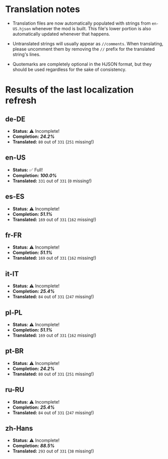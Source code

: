 # Translation notes
- Translation files are now automatically populated with strings from `en-US.hjson` whenever the mod is built. This file's lower portion is also automatically updated whenever that happens.

- Untranslated strings will usually appear as `//comments`. When translating, please uncomment them by removing the `//` prefix for the translated string's lines.

- Quotemarks are completely optional in the HJSON format, but they should be used regardless for the sake of consistency.

# Results of the last localization refresh

## de-DE
- **Status:** ⚠️ Incomplete!
- **Completion:** ***24.2%***
- **Translated:** `80` out of `331` (`251` missing!)

## en-US
- **Status:** ✅ Full!
- **Completion:** ***100.0%***
- **Translated:** `331` out of `331` (`0` missing!)

## es-ES
- **Status:** ⚠️ Incomplete!
- **Completion:** ***51.1%***
- **Translated:** `169` out of `331` (`162` missing!)

## fr-FR
- **Status:** ⚠️ Incomplete!
- **Completion:** ***51.1%***
- **Translated:** `169` out of `331` (`162` missing!)

## it-IT
- **Status:** ⚠️ Incomplete!
- **Completion:** ***25.4%***
- **Translated:** `84` out of `331` (`247` missing!)

## pl-PL
- **Status:** ⚠️ Incomplete!
- **Completion:** ***51.1%***
- **Translated:** `169` out of `331` (`162` missing!)

## pt-BR
- **Status:** ⚠️ Incomplete!
- **Completion:** ***24.2%***
- **Translated:** `80` out of `331` (`251` missing!)

## ru-RU
- **Status:** ⚠️ Incomplete!
- **Completion:** ***25.4%***
- **Translated:** `84` out of `331` (`247` missing!)

## zh-Hans
- **Status:** ⚠️ Incomplete!
- **Completion:** ***88.5%***
- **Translated:** `293` out of `331` (`38` missing!)

